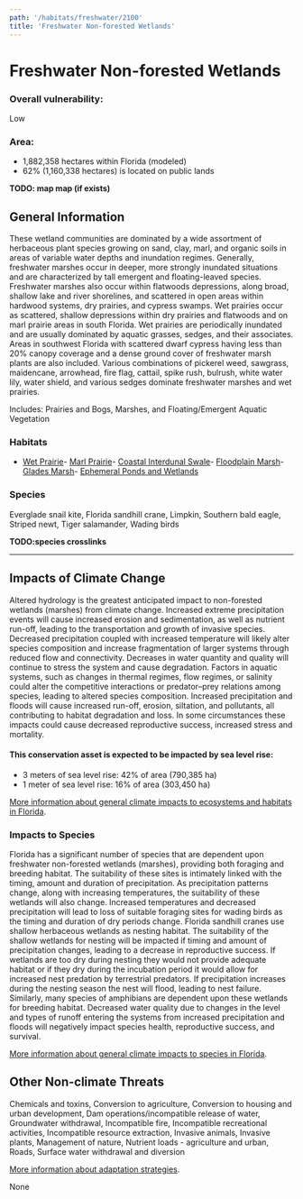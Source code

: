 ```yaml
---
path: '/habitats/freshwater/2100'
title: 'Freshwater Non-forested Wetlands'
---
```


# Freshwater Non-forested Wetlands

<div id="TopSection">



<div>

### Overall vulnerability:

<div class="vulnerability vulnerability-low">Low</div>

### Area:

-   1,882,358 hectares within Florida (modeled)
-   62% (1,160,338 hectares) is located on public lands

</div>
</div>

**TODO: map map (if exists)**

## General Information

These wetland communities are dominated by a wide assortment of herbaceous plant species growing on sand, clay, marl, and organic soils in areas of variable water depths and inundation regimes. Generally, freshwater marshes occur in deeper, more strongly inundated situations and are characterized by tall emergent and floating-leaved species. Freshwater marshes also occur within flatwoods depressions, along broad, shallow lake and river shorelines, and scattered in open areas within hardwood systems, dry prairies, and cypress swamps.   Wet prairies occur as scattered, shallow depressions within dry prairies and flatwoods and on marl prairie areas in south Florida.   Wet prairies are periodically inundated and are usually dominated by aquatic grasses, sedges, and their associates.  Areas in southwest Florida with scattered dwarf cypress having less than 20% canopy coverage and a dense ground cover of freshwater marsh plants are also included. Various combinations of pickerel weed, sawgrass, maidencane, arrowhead, fire flag, cattail, spike rush, bulrush, white water lily, water shield, and various sedges dominate freshwater marshes and wet prairies.

Includes: Prairies and Bogs, Marshes, and Floating/Emergent Aquatic Vegetation

### Habitats

- [Wet Prairie](/habitats/freshwater/2111)- [Marl Prairie](/habitats/freshwater/2113)- [Coastal Interdunal Swale](/habitats/freshwater/2122)- [Floodplain Marsh](/habitats/freshwater/2123)- [Glades Marsh](/habitats/freshwater/2125)- [Ephemeral Ponds and Wetlands](/habitats/freshwater/2160)



### Species

Everglade snail kite, Florida sandhill crane, Limpkin, Southern bald eagle, Striped newt, Tiger salamander, Wading birds

**TODO:species crosslinks**

<hr />

## Impacts of Climate Change

Altered hydrology is the greatest anticipated impact to non-forested wetlands (marshes) from climate change.  Increased extreme precipitation events will cause increased erosion and sedimentation, as well as nutrient run-off, leading to the transportation and growth of invasive species.   Decreased precipitation coupled with increased temperature will likely alter species composition and increase fragmentation of larger systems through reduced flow and connectivity.  Decreases in water quantity and quality will continue to stress the system and cause degradation. Factors in aquatic systems, such as changes in thermal regimes, flow regimes, or salinity could alter the competitive interactions or predator–prey relations among species, leading to altered species composition.  Increased precipitation and floods will cause increased run-off, erosion, siltation, and pollutants, all contributing to habitat degradation and loss.  In some circumstances these impacts could cause decreased reproductive success, increased stress and mortality.


#### This conservation asset is expected to be impacted by sea level rise:

- 3 meters of sea level rise: 42% of area (790,385 ha)
- 1 meter of sea level rise: 16% of area (303,450 ha)
    

[More information about general climate impacts to ecosystems and habitats in Florida](/impacts/habitats).

### Impacts to Species

Florida has a significant number of species that are dependent upon freshwater non-forested wetlands (marshes), providing both foraging and breeding habitat. The suitability of these sites is intimately linked with the timing, amount and duration of precipitation.  As precipitation patterns change, along with increasing temperatures, the suitability of these wetlands will also change.  Increased temperatures and decreased precipitation will lead to loss of suitable foraging sites for wading birds as the timing and duration of dry periods change.  Florida sandhill cranes use shallow herbaceous wetlands as nesting habitat.  The suitability of the shallow wetlands for nesting will be impacted if timing and amount of precipitation changes, leading to a decrease in reproductive success.  If wetlands are too dry during nesting they would not provide adequate habitat or if they dry during the incubation period it would allow for increased nest predation by terrestrial predators.  If precipitation increases during the nesting season the nest will flood, leading to nest failure.   Similarly, many species of amphibians are dependent upon these wetlands for breeding habitat.  Decreased water quality due to changes in the level and types of runoff entering the systems from increased precipitation and floods will negatively impact species health, reproductive success, and survival.

[More information about general climate impacts to species in Florida](/impacts/species).

## Other Non-climate Threats

Chemicals and toxins, Conversion to agriculture, Conversion to housing and urban development, Dam operations/incompatible release of water, Groundwater withdrawal, Incompatible fire, Incompatible recreational activities, Incompatible resource extraction, Invasive animals, Invasive plants, Management of nature, Nutrient loads - agriculture and urban, Roads, Surface water withdrawal and diversion

[More information about adaptation strategies](/strategies).

None
